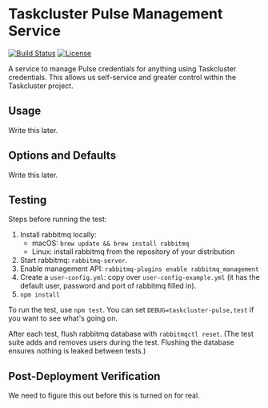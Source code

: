 Taskcluster Pulse Management Service
====================================

[![Build Status](https://travis-ci.org/taskcluster/taskcluster-pulse.svg?branch=master)](https://travis-ci.org/taskcluster/taskcluster-pulse)
[![License](https://img.shields.io/badge/license-MPL%202.0-orange.svg)](http://mozilla.org/MPL/2.0)

A service to manage Pulse credentials for anything using
Taskcluster credentials. This allows us self-service and
greater control within the Taskcluster project.

Usage
-----

Write this later.

Options and Defaults
--------------------

Write this later.

Testing
-------

Steps before running the test:

1. Install rabbitmq locally:
   * macOS: `brew update && brew install rabbitmq`
   * Linux: install rabbitmq from the repository of your distribution
2. Start rabbitmq: `rabbitmq-server`.
3. Enable management API: `rabbitmq-plugins enable rabbitmq_management`
4. Create a `user-config.yml`: copy over `user-config-example.yml` (it has the default
   user, password and port of rabbitmq filled in).
5. `npm install`

To run the test, use `npm test`. You can set `DEBUG=taskcluster-pulse,test` if you want to
see what's going on.

After each test, flush rabbitmq database with `rabbitmqctl reset`. (The test suite adds
and removes users during the test. Flushing the database ensures nothing is leaked between
tests.)

## Post-Deployment Verification

We need to figure this out before this is turned on for real.
